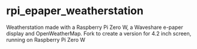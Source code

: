# rpi_epaper_weatherstation
Weatherstation made with a Raspberry Pi Zero W, a Waveshare e-paper display and OpenWeatherMap.
Fork to create a version for 4.2 inch screen, running on Raspberry Pi Zero W

